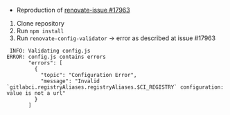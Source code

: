* Reproduction of [renovate-issue #17963](https://github.com/renovatebot/renovate/issues/17963)

1. Clone repository
2. Run `npm install`
3. Run `renovate-config-validator` -> error as described at issue #17963
```
 INFO: Validating config.js
ERROR: config.js contains errors
       "errors": [
         {
           "topic": "Configuration Error",
           "message": "Invalid `gitlabci.registryAliases.registryAliases.$CI_REGISTRY` configuration: value is not a url"
         }
       ]
```
